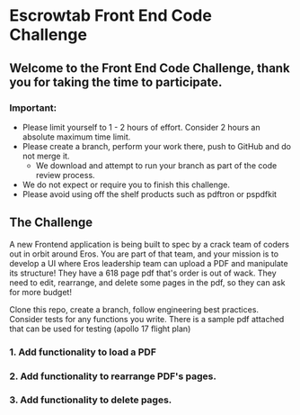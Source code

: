 

# Escrowtab Front End Code Challenge

## Welcome to the Front End Code Challenge, thank you for taking the time to participate.

### Important:

- Please limit yourself to 1 - 2 hours of effort. Consider 2 hours an absolute maximum time limit.
- Please create a branch, perform your work there, push to GitHub and do not merge it.
  - We download and attempt to run your branch as part of the code review process.
- We do not expect or require you to finish this challenge.
- Please avoid using off the shelf products such as pdftron or pspdfkit

## The Challenge

A new Frontend application is being built to spec by a crack team of coders out in orbit around Eros. You are part of that team, and your mission is to develop a UI where Eros leadership team can upload a PDF and manipulate its structure! They have a 618 page pdf that's order is out of wack. They need to edit, rearrange, and delete some pages in the pdf, so they can ask for more budget!


Clone this repo, create a branch, follow engineering best practices. Consider tests for any functions you write. There is a sample pdf attached that can be used for testing (apollo 17 flight plan)


### 1. Add functionality to load a PDF

### 2. Add functionality to rearrange PDF's pages.

### 3. Add functionality to delete pages.

